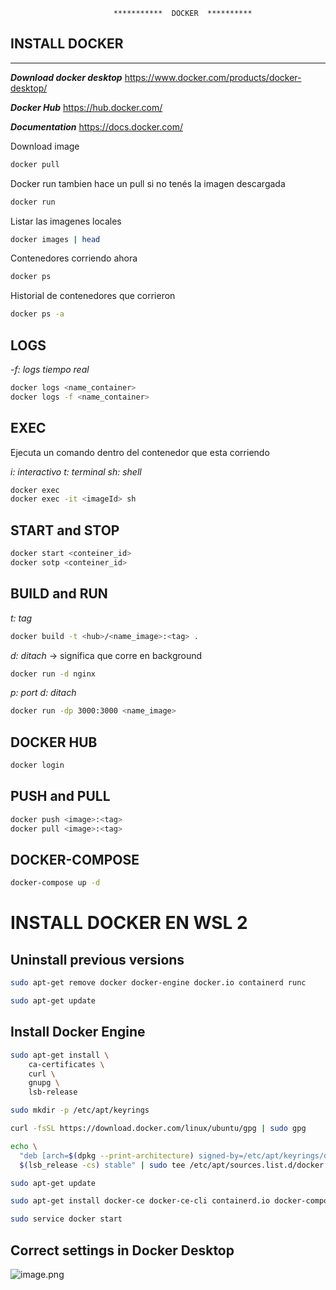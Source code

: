                            ***********  DOCKER  **********

## INSTALL DOCKER

---

**_Download docker desktop_**
https://www.docker.com/products/docker-desktop/

_**Docker Hub**_
https://hub.docker.com/

_**Documentation**_
https://docs.docker.com/

Download image

```sh
docker pull
```

Docker run tambien hace un pull si no tenés la imagen descargada

```sh
docker run
```

Listar las imagenes locales

```sh
docker images | head
```

Contenedores corriendo ahora

```sh
docker ps
```

Historial de contenedores que corrieron

```sh
docker ps -a
```

## LOGS

_-f: logs tiempo real_

```sh
docker logs <name_container>
docker logs -f <name_container>
```

## EXEC

Ejecuta un comando dentro del contenedor que esta corriendo

_i: interactivo
t: terminal
sh: shell_

```sh
docker exec
docker exec -it <imageId> sh
```

## START and STOP

```sh
docker start <conteiner_id>
docker sotp <conteiner_id>
```

## BUILD and RUN

_t: tag_

```sh
docker build -t <hub>/<name_image>:<tag> .
```

_d: ditach_ -> significa que corre en background

```sh
docker run -d nginx
```

_p: port
d: ditach_

```sh
docker run -dp 3000:3000 <name_image>
```

## DOCKER HUB

```sh
docker login
```

## PUSH and PULL

```sh
docker push <image>:<tag>
docker pull <image>:<tag>
```

## DOCKER-COMPOSE

```sh
docker-compose up -d
```

# INSTALL DOCKER EN WSL 2

## Uninstall previous versions

```sh
sudo apt-get remove docker docker-engine docker.io containerd runc
```

```sh
sudo apt-get update
```

## Install Docker Engine

```sh
sudo apt-get install \
    ca-certificates \
    curl \
    gnupg \
    lsb-release
```

```sh
sudo mkdir -p /etc/apt/keyrings
```

```sh
curl -fsSL https://download.docker.com/linux/ubuntu/gpg | sudo gpg
```

```sh
echo \
  "deb [arch=$(dpkg --print-architecture) signed-by=/etc/apt/keyrings/docker.gpg] https://download.docker.com/linux/ubuntu \
  $(lsb_release -cs) stable" | sudo tee /etc/apt/sources.list.d/docker.list > /dev/null
```

```sh
sudo apt-get update
```

```sh
sudo apt-get install docker-ce docker-ce-cli containerd.io docker-compose-plugin
```

```sh
sudo service docker start
```

## Correct settings in Docker Desktop

![image.png](/.attachments/image-bc4aa844-02e6-4946-8789-9d2ade5e5b73.png)
